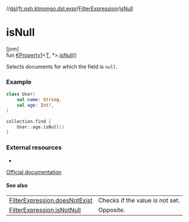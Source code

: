 //[dsl](../../../index.md)/[fr.qsh.ktmongo.dsl.expr](../index.md)/[FilterExpression](index.md)/[isNull](is-null.md)

# isNull

[jvm]\
fun [KProperty1](https://kotlinlang.org/api/latest/jvm/stdlib/kotlin.reflect/-k-property1/index.html)&lt;[T](index.md), *&gt;.[isNull](is-null.md)()

Selects documents for which the field is `null`.

### Example

```kotlin
class User(
    val name: String,
    val age: Int?,
)

collection.find {
    User::age.isNull()
}
```

### External resources

-
[Official documentation](https://www.mongodb.com/docs/manual/tutorial/query-for-null-fields/#type-check)

#### See also

|                                                    |                                 |
|----------------------------------------------------|---------------------------------|
| [FilterExpression.doesNotExist](does-not-exist.md) | Checks if the value is not set. |
| [FilterExpression.isNotNull](is-not-null.md)       | Opposite.                       |
